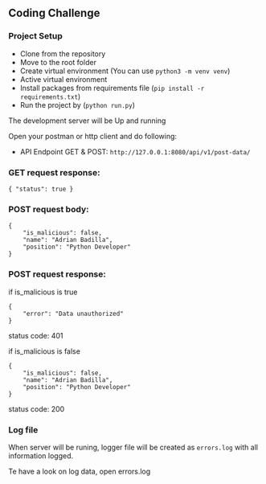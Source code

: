 ## Coding Challenge

### Project Setup
* Clone from the repository
* Move to the root folder
* Create virtual environment (You can use `python3 -m venv venv`)
* Active virtual environment
* Install packages from requirements file (`pip install -r requirements.txt`)
* Run the project by (`python run.py`)

The development server will be Up and running

Open your postman or http client and do following:

* API Endpoint GET & POST: `http://127.0.0.1:8080/api/v1/post-data/`

### GET request response:
`
{
    "status": true
}
`

### POST request body:
```
{
    "is_malicious": false,
    "name": "Adrian Badilla",
    "position": "Python Developer"
}
```
### POST request response:
if is_malicious is true
```
{
    "error": "Data unauthorized"
}
```
status code: 401

if is_malicious is false
```
{
    "is_malicious": false,
    "name": "Adrian Badilla",
    "position": "Python Developer"
}
```
status code: 200

### Log file
When server will be runing, logger file will be created as `errors.log` with all information logged.

Te have a look on log data, open 
errors.log 
